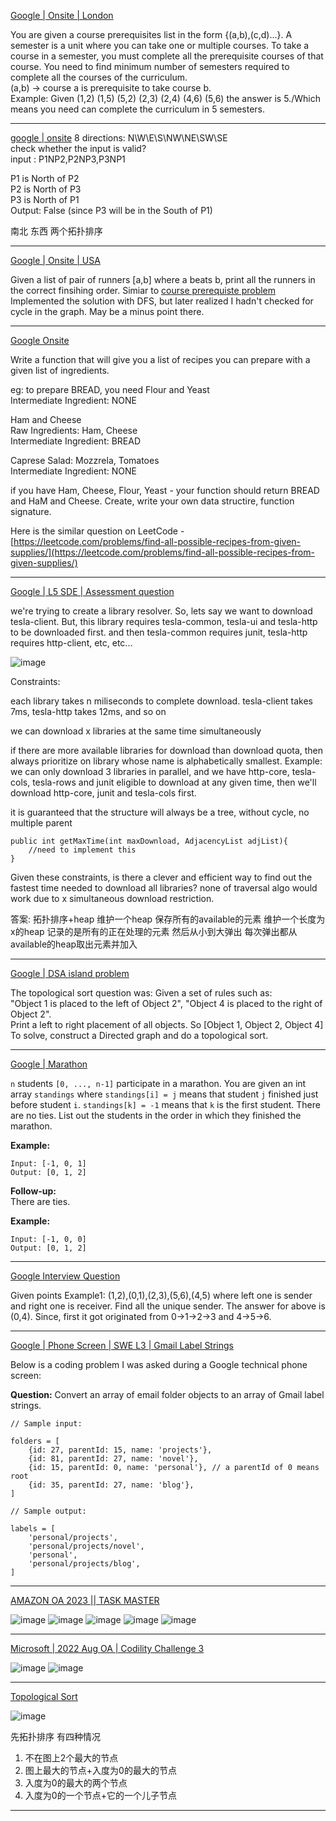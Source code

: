 [Google | Onsite | London](https://leetcode.com/discuss/interview-question/2304772/Google-or-Onsite-or-London)

You are given a course prerequisites list in the form {(a,b),(c,d)...}. A semester is a unit where you can take one or multiple courses. To take a course in a semester, you must complete all the prerequisite courses of that course. You need to find minimum number of semesters required to complete all the courses of the curriculum.  
(a,b) -> course a is prerequisite to take course b.  
Example: Given (1,2) (1,5) (5,2) (2,3) (2,4) (4,6) (5,6) the answer is 5./Which means you need can complete the curriculum in 5 semesters.

------

[google | onsite](https://leetcode.com/discuss/interview-question/1999138/google-or-onsite)
8 directions: N\W\E\S\NW\NE\SW\SE  
check whether the input is valid?  
input : P1NP2,P2NP3,P3NP1

P1 is North of P2  
P2 is North of P3  
P3 is North of P1  
Output: False (since P3 will be in the South of P1)

南北 东西 两个拓扑排序

---------------

[Google | Onsite | USA](https://leetcode.com/discuss/interview-question/1856575/Google-or-Onsite-or-USA)

Given a list of pair of runners [a,b] where a beats b, print all the runners in the correct finsihing order. Simiar to [course prerequiste problem](https://leetcode.com/problems/course-schedule-ii/)  
Implemented the solution with DFS, but later realized I hadn't checked for cycle in the graph. May be a minus point there.

----------------

[Google Onsite](https://leetcode.com/discuss/interview-question/1504849/Google-Onsite)

Write a function that will give you a list of recipes you can prepare with a given list of ingredients.

eg: to prepare BREAD, you need Flour and Yeast  
Intermediate Ingredient: NONE

Ham and Cheese  
Raw Ingredients: Ham, Cheese  
Intermediate Ingredient: BREAD

Caprese Salad: Mozzrela, Tomatoes  
Intermediate Ingredient: NONE

if you have Ham, Cheese, Flour, Yeast - your function should return BREAD and HaM and Cheese. Create, write your own data structire, function signature.

Here is the similar question on LeetCode - [https://leetcode.com/problems/find-all-possible-recipes-from-given-supplies/](https://leetcode.com/problems/find-all-possible-recipes-from-given-supplies/)

----------------

[Google | L5 SDE | Assessment question](https://leetcode.com/discuss/interview-question/2535666/Google-or-L5-SDE-or-Assessment-question)

we're trying to create a library resolver. So, lets say we want to download tesla-client. But, this library requires tesla-common, tesla-ui and tesla-http to be downloaded first. and then tesla-common requires junit, tesla-http requires http-client, etc, etc...

![image](https://assets.leetcode.com/users/images/fc1e3f1d-9a01-4be5-ba74-d4bb402c72ec_1662396425.7665935.png)

Constraints:

each library takes n miliseconds to complete download. tesla-client takes 7ms, tesla-http takes 12ms, and so on

we can download x libraries at the same time simultaneously

if there are more available libraries for download than download quota, then always prioritize on library whose name is alphabetically smallest. Example: we can only download 3 libraries in parallel, and we have http-core, tesla-cols, tesla-rows and junit eligible to download at any given time, then we'll download http-core, junit and tesla-cols first.

it is guaranteed that the structure will always be a tree, without cycle, no multiple parent

```
public int getMaxTime(int maxDownload, AdjacencyList adjList){
	//need to implement this 
}

```

Given these constraints, is there a clever and efficient way to find out the fastest time needed to download all libraries? none of traversal algo would work due to x simultaneous download restriction.

答案: 拓扑排序+heap
维护一个heap 保存所有的available的元素
维护一个长度为x的heap 记录的是所有的正在处理的元素 然后从小到大弹出 每次弹出都从available的heap取出元素并加入

---------

[Google | DSA island problem](https://leetcode.com/discuss/interview-question/2545702/Google-or-DSA-island-problem)

The topological sort question was: Given a set of rules such as:  
"Object 1 is placed to the left of Object 2", "Object 4 is placed to the right of Object 2".  
Print a left to right placement of all objects. So [Object 1, Object 2, Object 4]  
To solve, construct a Directed graph and do a topological sort.

---------

[Google | Marathon](https://leetcode.com/discuss/interview-question/355686/Google-or-Marathon)

`n`  students  `[0, ..., n-1]`  participate in a marathon. You are given an int array  `standings`  where  `standings[i] = j`  means that student  `j`  finished just before student  `i`.  `standings[k] = -1`  means that  `k`  is the first student. There are no ties. List out the students in the order in which they finished the marathon.

**Example:**

```
Input: [-1, 0, 1]
Output: [0, 1, 2]

```

**Follow-up:**  
There are ties.

**Example:**

```
Input: [-1, 0, 0]
Output: [0, 1, 2]
```

------------

[Google Interview Question](https://leetcode.com/discuss/interview-question/1876706/Google-Interview-Question)

Given points Example1: (1,2),(0,1),(2,3),(5,6),(4,5) where left one is sender and right one is receiver. Find all the unique sender. The answer for above is (0,4). Since, first it got originated from 0->1->2->3 and 4->5->6.

--------

[Google | Phone Screen | SWE L3 | Gmail Label Strings](https://leetcode.com/discuss/interview-question/1717614/Google-or-Phone-Screen-or-SWE-L3-or-Gmail-Label-Strings)

Below is a coding problem I was asked during a Google technical phone screen:

**Question:**  Convert an array of email folder objects to an array of Gmail label strings.

```
// Sample input:

folders = [
    {id: 27, parentId: 15, name: 'projects'},
    {id: 81, parentId: 27, name: 'novel'},
    {id: 15, parentId: 0, name: 'personal'}, // a parentId of 0 means root
    {id: 35, parentId: 27, name: 'blog'},
]

// Sample output:

labels = [
    'personal/projects',
    'personal/projects/novel',
    'personal',
    'personal/projects/blog',
]
```

------------

[AMAZON OA 2023 || TASK MASTER](https://leetcode.com/discuss/interview-question/2615836/AMAZON-OA-2023-oror-TASK-MASTER)

![image](https://assets.leetcode.com/users/images/b95bf162-0ce7-453f-ba7a-47412ab560b7_1663978336.778409.png)
![image](https://assets.leetcode.com/users/images/d094f9d1-6906-41be-9075-0a0f922431cf_1663978343.718417.png)
![image](https://assets.leetcode.com/users/images/fc067582-cb3a-41c9-b551-9fa706bf28fa_1663978351.310015.png)
![image](https://assets.leetcode.com/users/images/e7d7c36f-f8b9-46ba-be10-a39a291e5334_1663978361.021239.png)
![image](https://assets.leetcode.com/users/images/cb748259-7ef0-4431-9dfc-ca3b548d2c77_1663978368.8857756.png)

---------------

[Microsoft | 2022 Aug OA | Codility Challenge 3](https://leetcode.com/discuss/interview-question/2450732/Microsoft-or-2022-Aug-OA-or-Codility-Challenge-3)

![image](https://assets.leetcode.com/users/images/c1bda41e-8fea-4ba2-aa2e-997c5ad9abb1_1660940007.4492052.jpeg)
![image](https://assets.leetcode.com/users/images/73762e85-6586-47c8-a3bb-5afb9370035f_1660940005.4988134.jpeg)

----------

[Topological Sort](https://leetcode.com/discuss/interview-question/1994436/Topological-Sort)

![image](https://assets.leetcode.com/users/images/5bfcfaa5-7747-472e-8992-9d99a006f1c4_1651330809.0534782.png)

先拓扑排序 有四种情况
1. 不在图上2个最大的节点
2. 图上最大的节点+入度为0的最大的节点
3. 入度为0的最大的两个节点
4. 入度为0的一个节点+它的一个儿子节点

-----------

<!--stackedit_data:
eyJoaXN0b3J5IjpbMTczNTcyMTIyMF19
-->